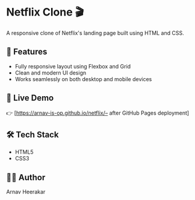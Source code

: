 
# Netflix Clone 🎬

A responsive clone of Netflix's landing page built using HTML and CSS.

## 🔧 Features

- Fully responsive layout using Flexbox and Grid
- Clean and modern UI design
- Works seamlessly on both desktop and mobile devices

## 🚀 Live Demo

👉 [https://arnav-is-op.github.io/netflix/– after GitHub Pages deployment]

## 🛠️ Tech Stack

- HTML5
- CSS3

## 👨‍💻 Author

Arnav Heerakar

